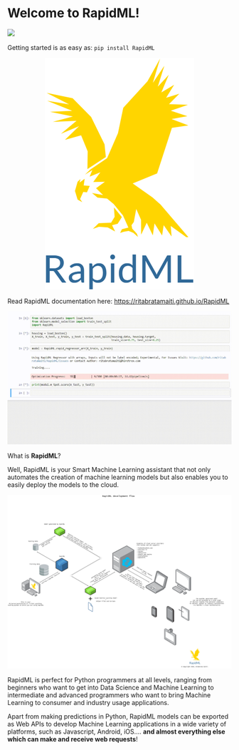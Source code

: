 Welcome to RapidML!
===================================
![](https://camo.githubusercontent.com/129d50476dfce13b437287f5201239584dc65433/68747470733a2f2f696d672e736869656c64732e696f2f62616467652f557365642042792d3434352050726f6a656374732028507950492044617461292d626c75652e7376673f6c696e6b3d68747470733a2f2f707970692e6f72672f70726f6a6563742f52617069644d4c2f266c696e6b3d68747470733a2f2f707970692e6f72672f70726f6a6563742f52617069644d4c2f")

Getting started is as easy as: ``pip install RapidML``
<p align="center">
<img src="logo.png">
</p>

Read RapidML documentation here: https://ritabratamaiti.github.io/RapidML

<p align="center">
<img src="demovid.gif">
</p>

What is **RapidML**?

Well, RapidML is your Smart Machine Learning assistant that not only
automates the creation of machine learning models but also enables you
to easily deploy the models to the cloud.

![(Click to enlarge)]

RapidML is perfect for Python programmers at all levels, ranging from
beginners who want to get into Data Science and Machine Learning to
intermediate and advanced programmers who want to bring Machine Learning
to consumer and industry usage applications.

Apart from making predictions in Python, RapidML models can be exported
as Web APIs to develop Machine Learning applications in a wide variety
of platforms, such as Javascript, Android, iOS.... **and almost
everything else which can make and receive web requests**!



  [(Click to enlarge)]: RapidMLChart1.png
